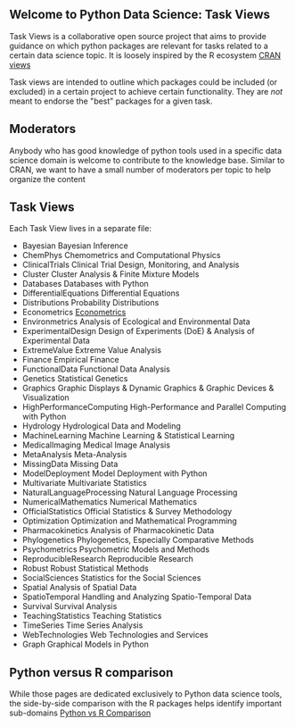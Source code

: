 ## Welcome to Python Data Science: Task Views

Task Views is a collaborative open source project that aims to provide guidance on which python packages are relevant 
for tasks related to a certain data science topic. It is loosely inspired by the R ecosystem [CRAN views](https://cran.r-project.org/web/views/)  

Task views are intended to outline which packages could be included (or excluded) in a certain project to achieve certain
functionality. They are *not* meant to endorse the "best" packages for a given task. 

## Moderators
Anybody who has good knowledge of python tools used in a specific data science domain is welcome to contribute to the knowledge base.
Similar to CRAN, we want to have a small number of moderators per topic to help organize the content 

## Task Views
Each Task View lives in a separate file: 

* Bayesian 	Bayesian Inference
* ChemPhys 	Chemometrics and Computational Physics
* ClinicalTrials 	Clinical Trial Design, Monitoring, and Analysis
* Cluster 	Cluster Analysis & Finite Mixture Models
* Databases 	Databases with Python
* DifferentialEquations 	Differential Equations
* Distributions 	Probability Distributions
* Econometrics 	[Econometrics](Econometrics.md)
* Environmetrics 	Analysis of Ecological and Environmental Data
* ExperimentalDesign 	Design of Experiments (DoE) & Analysis of Experimental Data
* ExtremeValue 	Extreme Value Analysis
* Finance 	Empirical Finance
* FunctionalData 	Functional Data Analysis
* Genetics 	Statistical Genetics
* Graphics 	Graphic Displays & Dynamic Graphics & Graphic Devices & Visualization
* HighPerformanceComputing 	High-Performance and Parallel Computing with Python
* Hydrology 	Hydrological Data and Modeling
* MachineLearning 	Machine Learning & Statistical Learning
* MedicalImaging 	Medical Image Analysis
* MetaAnalysis 	Meta-Analysis
* MissingData 	Missing Data
* ModelDeployment 	Model Deployment with Python
* Multivariate 	Multivariate Statistics
* NaturalLanguageProcessing 	Natural Language Processing
* NumericalMathematics 	Numerical Mathematics
* OfficialStatistics 	Official Statistics & Survey Methodology
* Optimization 	Optimization and Mathematical Programming
* Pharmacokinetics 	Analysis of Pharmacokinetic Data
* Phylogenetics 	Phylogenetics, Especially Comparative Methods
* Psychometrics 	Psychometric Models and Methods
* ReproducibleResearch 	Reproducible Research
* Robust 	Robust Statistical Methods
* SocialSciences 	Statistics for the Social Sciences
* Spatial 	Analysis of Spatial Data
* SpatioTemporal 	Handling and Analyzing Spatio-Temporal Data
* Survival 	Survival Analysis
* TeachingStatistics 	Teaching Statistics
* TimeSeries 	Time Series Analysis
* WebTechnologies 	Web Technologies and Services
* Graph 	Graphical Models in Python

## Python versus R comparison
While those pages are dedicated exclusively to Python data science tools, the side-by-side comparison with the R packages
helps identify important sub-domains [Python vs R Comparison](https://www.openriskmanual.org/wiki/Python_versus_R_Language)
